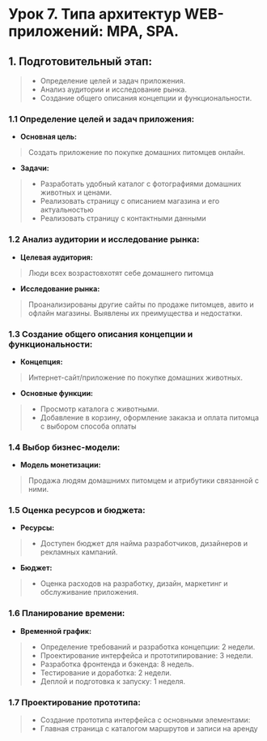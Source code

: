 # Урок 7. Типа архитектур WEB-приложений: MPA, SPA.

## 1. Подготовительный этап:
> - Определение целей и задач приложения.
> - Анализ аудитории и исследование рынка.
> - Создание общего описания концепции и функциональности.


### 1.1 **Определение целей и задач приложения:**

- **Основная цель:**
> Создать приложение по покупке домашних питомцев онлайн.
- **Задачи:**
> - Разработать удобный каталог с фотографиями домашних животных и ценами.
> - Реализовать страницу с описанием магазина и его актуальностью
> - Реализовать страницу с контактными данными
### 1.2 **Анализ аудитории и исследование рынка:**
- **Целевая аудитория:**
> Люди всех возрастовхотят себе домашнего питомца
- **Исследование рынка:**
>  Проанализированы другие сайты по продаже питомцев, авито и офлайн магазины. Выявлены их преимущества и недостатки.

### 1.3 Создание общего описания концепции и функциональности:
- **Концепция:**
> Интернет-сайт/приложение по покупке домашних животных.
- **Основные функции:**
> - Просмотр каталога с животными.
> - Добавление в корзину, оформление закакза и оплата питомца с выбором способа оплаты

### 1.4 Выбор бизнес-модели:
- **Модель монетизации:**
> Продажа людям домашнимх питомцем и атрибутики связанной с ними.

### 1.5 Оценка ресурсов и бюджета:
- **Ресурсы:**
> - Доступен бюджет для найма разработчиков, дизайнеров и рекламных кампаний.
- **Бюджет:**
> - Оценка расходов на разработку, дизайн, маркетинг и обслуживание приложения.

### 1.6 Планирование времени:
- **Временной график:**
> - Определение требований и разработка концепции: 2 недели.
> - Проектирование интерфейса и прототипирование: 3 недели.
> - Разработка фронтенда и бэкенда: 8 недель.
> - Тестирование и доработка: 2 недели.
> - Деплой и подготовка к запуску: 1 неделя.

### 1.7 Проектирование прототипа:
> - Создание прототипа интерфейса с основными элементами:
> - Главная страница с каталогом маршрутов и записи на аренду